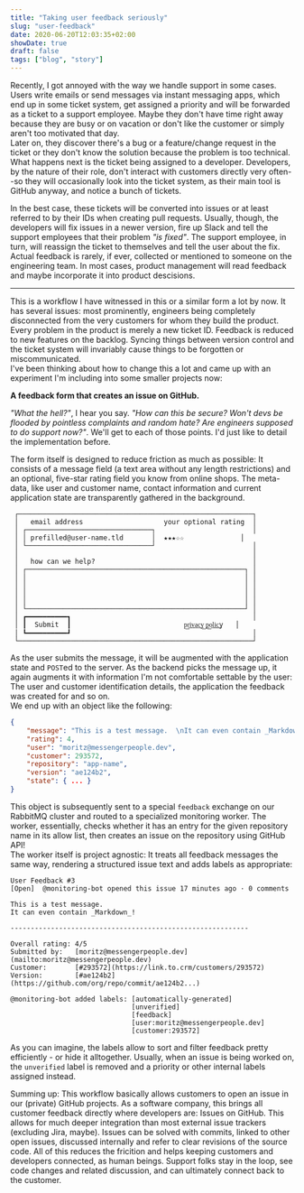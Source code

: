 ```yaml
---
title: "Taking user feedback seriously"
slug: "user-feedback"
date: 2020-06-20T12:03:35+02:00
showDate: true
draft: false
tags: ["blog", "story"]
---
```


Recently, I got annoyed with the way we handle support in some cases. Users write emails or send messages via instant messaging apps, which end up in some ticket
system, get assigned a priority and will be forwarded as a ticket to a support employee. Maybe they don't have time right away because they are busy or on vacation 
or don't like the customer or simply aren't too motivated that day.  
Later on, they discover there's a bug or a feature/change request in the ticket or they don't know the solution because the problem is too technical. What happens 
next is the ticket being assigned to a developer. Developers, by the nature of their role, don't interact with customers directly very often--so they will 
occasionally look into the ticket system, as their main tool is GitHub anyway, and notice a bunch of tickets.

In the best case, these tickets will be converted into issues or at least referred to by their IDs when creating pull requests. Usually, though, the developers will
fix issues in a newer version, fire up Slack and tell the support employees that their problem _"is fixed"_. The support employee, in turn, will reassign the ticket
to themselves and tell the user about the fix.  
Actual feedback is rarely, if ever, collected or mentioned to someone on the engineering team. In most cases, product management will read feedback and maybe 
incorporate it into product descisions.

-----

This is a workflow I have witnessed in this or a similar form a lot by now. It has several issues: most prominently, engineers being completely disconnected from 
the very customers for whom they build the product. Every problem in the product is merely a new ticket ID. Feedback is reduced to new features on the backlog. 
Syncing things between version control and the ticket system will invariably cause things to be forgotten or miscommunicated.  
I've been thinking about how to change this a lot and came up with an experiment I'm including into some smaller projects now:

**A feedback form that creates an issue on GitHub.**

_"What the hell?"_, I hear you say. _"How can this be secure? Won't devs be flooded by pointless complaints and random hate? Are engineers supposed to do support 
now?"_. We'll get to each of those points. I'd just like to detail the implementation before.

The form itself is designed to reduce friction as much as possible: It consists of a message field (a text area without any length restrictions) and an optional,
five-star rating field you know from online shops. The meta-data, like user and customer name, contact information and current application state are transparently
gathered in the background.  

```
 ┌──────────────────────────────────────────────────────────┐
 │   email address                    your optional rating  │
 │ ┌───────────────────────────────┐                        │
 │ │ prefilled@user-name.tld       │  ★★★☆☆              │
 │ └───────────────────────────────┘                        │
 │                                                          │
 │   how can we help?                                       │
 │ ┌──────────────────────────────────────────────────────┐ │
 │ │                                                      │ │
 │ │                                                      │ │
 │ │                                                      │ │
 │ │                                                      │ │
 │ └──────────────────────────────────────────────────────┘ │
 │ ┏━━━━━━━━━━┓                                             │
 │ ┃  Submit  ┃                            p͟r͟i͟v͟a͟c͟y͟ ͟p͟o͟l͟i͟c͟y   │
 │ ┗━━━━━━━━━━┛                                             │
 └──────────────────────────────────────────────────────────┘
```

As the user submits the message, it will be augmented with the application state and `POST`ed to the server. As the backend picks the message up, it again augments
it with information I'm not comfortable settable by the user: The user and customer identification details, the application the feedback was created for and 
so on.  
We end up with an object like the following:
```json
{
    "message": "This is a test message.  \nIt can even contain _Markdown_!",
    "rating": 4,
    "user": "moritz@messengerpeople.dev",
    "customer": 293572,
    "repository": "app-name",
    "version": "ae124b2",
    "state": { ... }
}
```

This object is subsequently sent to a special `feedback` exchange on our RabbitMQ cluster and routed to a specialized monitoring worker. The worker, essentially, 
checks whether it has an entry for the given repository name in its allow list, then creates an issue on the repository using GitHub API!  
The worker itself is project agnostic: It treats all feedback messages the same way, rendering a structured issue text and adds labels as appropriate:

```
User Feedback #3
[Open]  @monitoring-bot opened this issue 17 minutes ago · 0 comments

This is a test message.  
It can even contain _Markdown_!

-----------------------------------------------------------

Overall rating: 4/5
Submitted by:   [moritz@messengerpeople.dev](mailto:moritz@messengerpeople.dev)
Customer:       [#293572](https://link.to.crm/customers/293572)
Version:        [#ae124b2](https://github.com/org/repo/commit/ae124b2...)

@monitoring-bot added labels: [automatically-generated] 
                              [unverified]
                              [feedback]
                              [user:moritz@messengerpeople.dev]
                              [customer:293572]
```

As you can imagine, the labels allow to sort and filter feedback pretty efficiently - or hide it alltogether. Usually, when an issue is being worked on, the
`unverified` label is removed and a priority or other internal labels assigned instead. 

Summing up: This workflow basically allows customers to open an issue in our (private) GitHub projects. As a software company, this brings all customer feedback
directly where developers are: Issues on GitHub. This allows for much deeper integration than most external issue trackers (excluding Jira, maybe). Issues can be
solved with commits, linked to other open issues, discussed internally and refer to clear revisions of the source code. All of this reduces the fricition and helps
keeping customers and developers connected, as human beings. Support folks stay in the loop, see code changes and related discussion, and can ultimately connect 
back to the customer.
